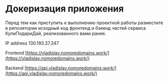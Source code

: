 # Докеризация приложения

Перед тем как приступить к выполнению проектной работы разместите в репозитории исходный код фронтенд и бэкенд частей сервиса КупиПодариДай, реализованного вами ранее. 

IP address 130.193.37.247

Frontend [https://vladislav.nomoredomains.work/](https://vladislav.nomoredomains.work/)

Backend [https://api.vladislav.nomoredomains.work/](https://api.vladislav.nomoredomains.work/)